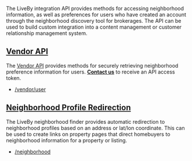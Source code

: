 The LiveBy integration API provides methods for accessing neighborhood information, as well as preferences for users who have created an account through the neighborhood discovery tool for brokerages. The API can be used to build custom integration into a content management or customer relationship management system.


## [Vendor API](/vendor)

The <a href="./vendor">Vendor API</a> provides methods for securely retrieving neighborhood preference information for users. 
<strong><a href="https://liveby.com/contact#interests:api">Contact us</a></strong> to receive an API access token.

- [/vendor/user](/vendor#user-api)

## [Neighborhood Profile Redirection](/profile-redirection)

The LiveBy neighborhood finder provides automatic redirection to neighborhood profiles based on an address or lat/lon coordinate. This can be used to create links on property pages that direct homebuyers to neighborhood information for a property or listing.

- [/neighborhood](/profile-redirection#neighborhood-profile-redirection)
